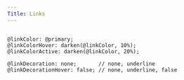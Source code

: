 ```yaml
---
Title: Links
---
```


<pre class="language-less">
<code>
@linkColor: @primary;
@linkColorHover: darken(@linkColor, 10%);
@linkColorActive: darken(@linkColor, 20%);

@linkDecoration: none;       // none, underline
@linkDecorationHover: false; // none, underline, false
</code>
</pre>
